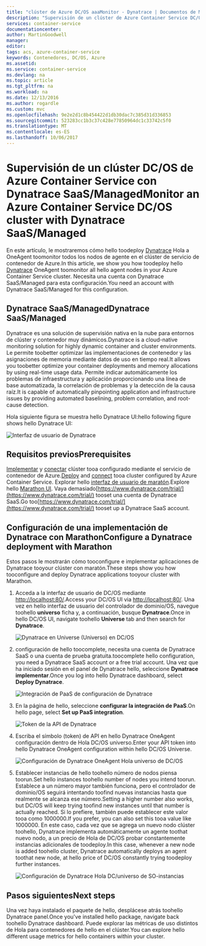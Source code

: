 ```yaml
---
title: "clúster de Azure DC/OS aaaMonitor - Dynatrace | Documentos de Microsoft"
description: "Supervisión de un clúster de Azure Container Service DC/OS con Dynatrace. Implementar hello Dynatrace OneAgent mediante el panel de Hola DC/OS."
services: container-service
documentationcenter: 
author: MartinGoodwell
manager: 
editor: 
tags: acs, azure-container-service
keywords: Contenedores, DC/OS, Azure
ms.assetid: 
ms.service: container-service
ms.devlang: na
ms.topic: article
ms.tgt_pltfrm: na
ms.workload: na
ms.date: 12/13/2016
ms.author: rogardle
ms.custom: mvc
ms.openlocfilehash: 9e2e2d1c8b454422d1db30dac7c385d31d336853
ms.sourcegitcommit: 523283cc1b3c37c428e77850964dc1c33742c5f0
ms.translationtype: MT
ms.contentlocale: es-ES
ms.lasthandoff: 10/06/2017
---
```

# <a name="monitor-an-azure-container-service-dcos-cluster-with-dynatrace-saasmanaged"></a><span data-ttu-id="03e4c-105">Supervisión de un clúster DC/OS de Azure Container Service con Dynatrace SaaS/Managed</span><span class="sxs-lookup"><span data-stu-id="03e4c-105">Monitor an Azure Container Service DC/OS cluster with Dynatrace SaaS/Managed</span></span>
<span data-ttu-id="03e4c-106">En este artículo, le mostraremos cómo hello toodeploy [Dynatrace](https://www.dynatrace.com/) Hola a OneAgent toomonitor todos los nodos de agente en el clúster de servicio de contenedor de Azure.</span><span class="sxs-lookup"><span data-stu-id="03e4c-106">In this article, we show you how toodeploy hello [Dynatrace](https://www.dynatrace.com/) OneAgent toomonitor all hello agent nodes in your Azure Container Service cluster.</span></span> <span data-ttu-id="03e4c-107">Necesita una cuenta con Dynatrace SaaS/Managed para esta configuración.</span><span class="sxs-lookup"><span data-stu-id="03e4c-107">You need an account with Dynatrace SaaS/Managed for this configuration.</span></span> 

## <a name="dynatrace-saasmanaged"></a><span data-ttu-id="03e4c-108">Dynatrace SaaS/Managed</span><span class="sxs-lookup"><span data-stu-id="03e4c-108">Dynatrace SaaS/Managed</span></span>
<span data-ttu-id="03e4c-109">Dynatrace es una solución de supervisión nativa en la nube para entornos de clúster y contenedor muy dinámicos.</span><span class="sxs-lookup"><span data-stu-id="03e4c-109">Dynatrace is a cloud-native monitoring solution for highly dynamic container and cluster environments.</span></span> <span data-ttu-id="03e4c-110">Le permite toobetter optimizar las implementaciones de contenedor y las asignaciones de memoria mediante datos de uso en tiempo real.</span><span class="sxs-lookup"><span data-stu-id="03e4c-110">It allows you toobetter optimize your container deployments and memory allocations by using real-time usage data.</span></span> <span data-ttu-id="03e4c-111">Permite indicar automáticamente los problemas de infraestructura y aplicación proporcionando una línea de base automatizada, la correlación de problemas y la detección de la causa raíz.</span><span class="sxs-lookup"><span data-stu-id="03e4c-111">It is capable of automatically pinpointing application and infrastructure issues by providing automated baselining, problem correlation, and root-cause detection.</span></span>

<span data-ttu-id="03e4c-112">Hola siguiente figura se muestra hello Dynatrace UI:</span><span class="sxs-lookup"><span data-stu-id="03e4c-112">hello following figure shows hello Dynatrace UI:</span></span>

![Interfaz de usuario de Dynatrace](./media/container-service-monitoring-dynatrace/dynatrace.png)

## <a name="prerequisites"></a><span data-ttu-id="03e4c-114">Requisitos previos</span><span class="sxs-lookup"><span data-stu-id="03e4c-114">Prerequisites</span></span> 
<span data-ttu-id="03e4c-115">[Implementar](container-service-deployment.md) y [conectar](./../container-service-connect.md) clúster tooa configurado mediante el servicio de contenedor de Azure.</span><span class="sxs-lookup"><span data-stu-id="03e4c-115">[Deploy](container-service-deployment.md) and [connect](./../container-service-connect.md) tooa cluster configured by Azure Container Service.</span></span> <span data-ttu-id="03e4c-116">Explorar hello [interfaz de usuario de maratón](container-service-mesos-marathon-ui.md).</span><span class="sxs-lookup"><span data-stu-id="03e4c-116">Explore hello [Marathon UI](container-service-mesos-marathon-ui.md).</span></span> <span data-ttu-id="03e4c-117">Vaya demasiado[https://www.dynatrace.com/trial/](https://www.dynatrace.com/trial/) tooset una cuenta de Dynatrace SaaS.</span><span class="sxs-lookup"><span data-stu-id="03e4c-117">Go too[https://www.dynatrace.com/trial/](https://www.dynatrace.com/trial/) tooset up a Dynatrace SaaS account.</span></span>  

## <a name="configure-a-dynatrace-deployment-with-marathon"></a><span data-ttu-id="03e4c-118">Configuración de una implementación de Dynatrace con Marathon</span><span class="sxs-lookup"><span data-stu-id="03e4c-118">Configure a Dynatrace deployment with Marathon</span></span>
<span data-ttu-id="03e4c-119">Estos pasos le mostrarán cómo tooconfigure e implementar aplicaciones de Dynatrace tooyour clúster con maratón.</span><span class="sxs-lookup"><span data-stu-id="03e4c-119">These steps show you how tooconfigure and deploy Dynatrace applications tooyour cluster with Marathon.</span></span>

1. <span data-ttu-id="03e4c-120">Acceda a la interfaz de usuario de DC/OS mediante [http://localhost:80/](http://localhost:80/).</span><span class="sxs-lookup"><span data-stu-id="03e4c-120">Access your DC/OS UI via [http://localhost:80/](http://localhost:80/).</span></span> <span data-ttu-id="03e4c-121">Una vez en hello interfaz de usuario del controlador de dominio/OS, navegue toohello **universo** ficha y, a continuación, busque **Dynatrace**.</span><span class="sxs-lookup"><span data-stu-id="03e4c-121">Once in hello DC/OS UI, navigate toohello **Universe** tab and then search for **Dynatrace**.</span></span>

    ![Dynatrace en Universe (Universo) en DC/OS](./media/container-service-monitoring-dynatrace/dynatrace-universe.png)

2. <span data-ttu-id="03e4c-123">configuración de hello toocomplete, necesita una cuenta de Dynatrace SaaS o una cuenta de prueba gratuita.</span><span class="sxs-lookup"><span data-stu-id="03e4c-123">toocomplete hello configuration, you need a Dynatrace SaaS account or a free trial account.</span></span> <span data-ttu-id="03e4c-124">Una vez que ha iniciado sesión en el panel de Dynatrace hello, seleccione **Dynatrace implementar**.</span><span class="sxs-lookup"><span data-stu-id="03e4c-124">Once you log into hello Dynatrace dashboard, select **Deploy Dynatrace**.</span></span>

    ![Integración de PaaS de configuración de Dynatrace](./media/container-service-monitoring-dynatrace/setup-paas.png)

3. <span data-ttu-id="03e4c-126">En la página de hello, seleccione **configurar la integración de PaaS**.</span><span class="sxs-lookup"><span data-stu-id="03e4c-126">On hello page, select **Set up PaaS integration**.</span></span> 

    ![Token de la API de Dynatrace](./media/container-service-monitoring-dynatrace/api-token.png) 

4. <span data-ttu-id="03e4c-128">Escriba el símbolo (token) de API en hello Dynatrace OneAgent configuración dentro de Hola DC/OS universo.</span><span class="sxs-lookup"><span data-stu-id="03e4c-128">Enter your API token into hello Dynatrace OneAgent configuration within hello DC/OS Universe.</span></span> 

    ![Configuración de Dynatrace OneAgent Hola universo de DC/OS](./media/container-service-monitoring-dynatrace/dynatrace-config.png)

5. <span data-ttu-id="03e4c-130">Establecer instancias de hello toohello número de nodos piensa toorun.</span><span class="sxs-lookup"><span data-stu-id="03e4c-130">Set hello instances toohello number of nodes you intend toorun.</span></span> <span data-ttu-id="03e4c-131">Establece a un número mayor también funciona, pero el controlador de dominio/OS seguirá intentando toofind nuevas instancias hasta que realmente se alcanza ese número.</span><span class="sxs-lookup"><span data-stu-id="03e4c-131">Setting a higher number also works, but DC/OS will keep trying toofind new instances until that number is actually reached.</span></span> <span data-ttu-id="03e4c-132">Si lo prefiere, también puede establecer este valor tooa como 1000000.</span><span class="sxs-lookup"><span data-stu-id="03e4c-132">If you prefer, you can also set this tooa value like 1000000.</span></span> <span data-ttu-id="03e4c-133">En este caso, cada vez que se agrega un nuevo nodo clúster toohello, Dynatrace implementa automáticamente un agente toothat nuevo nodo, a un precio de Hola de DC/OS probar constantemente instancias adicionales de toodeploy.</span><span class="sxs-lookup"><span data-stu-id="03e4c-133">In this case, whenever a new node is added toohello cluster, Dynatrace automatically deploys an agent toothat new node, at hello price of DC/OS constantly trying toodeploy further instances.</span></span>

    ![Configuración de Dynatrace Hola DC/universo de SO-instancias](./media/container-service-monitoring-dynatrace/dynatrace-config2.png)

## <a name="next-steps"></a><span data-ttu-id="03e4c-135">Pasos siguientes</span><span class="sxs-lookup"><span data-stu-id="03e4c-135">Next steps</span></span>

<span data-ttu-id="03e4c-136">Una vez haya instalado el paquete de hello, desplácese atrás toohello Dynatrace panel.</span><span class="sxs-lookup"><span data-stu-id="03e4c-136">Once you've installed hello package, navigate back toohello Dynatrace dashboard.</span></span> <span data-ttu-id="03e4c-137">Puede explorar las métricas de uso distintos de Hola para contenedores de hello en el clúster.</span><span class="sxs-lookup"><span data-stu-id="03e4c-137">You can explore hello different usage metrics for hello containers within your cluster.</span></span> 
